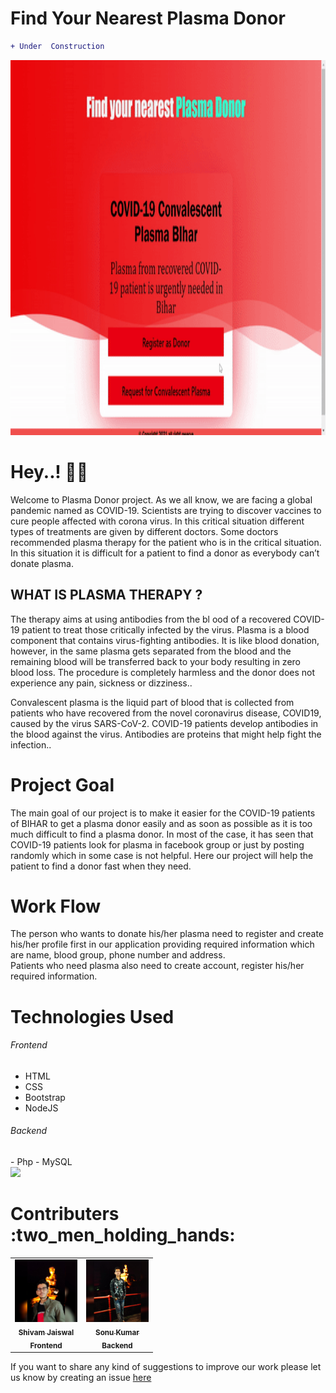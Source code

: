 # Find Your Nearest Plasma Donor

```diff 
+ Under  Construction 
``` 
<img src="Donor1.gif" height="600" width="auto">
<!----![alt text](B1.jpg)---->
<h1>Hey..! 🧑‍⚕️ </h1>
<p>Welcome to Plasma Donor project. As we all know, we are facing a global pandemic named as COVID-19. Scientists are trying to discover vaccines to cure people affected with corona virus. In this critical situation different types of treatments are given by different doctors. Some doctors recommended plasma therapy for the patient who is in the critical situation. In this situation it is difficult for a patient to find a donor as everybody can’t donate plasma.</p>



<h2>WHAT IS PLASMA THERAPY ?</h2>
		<p>The therapy aims at using antibodies from the bl ood of a recovered COVID-19 patient to treat those critically infected by the virus. Plasma is a blood component that contains virus-fighting antibodies. It is like blood donation, however, in the same plasma gets separated from the blood and the remaining blood will be transferred back to your body resulting in zero blood loss. The procedure is completely harmless and the donor does not experience any pain, sickness or dizziness..</p>
		<p>Convalescent plasma is the liquid part of blood that is collected from patients who have recovered from the novel coronavirus disease, COVID19, caused by the virus SARS-CoV-2. COVID-19 patients develop antibodies in the blood against the virus. Antibodies are proteins that might help fight the infection..</p>



<h1>Project Goal</h1>

<p>The main goal of our project is to make it easier for the COVID-19 patients of BIHAR to get a plasma donor easily and as soon as possible as it is too much difficult to find a plasma donor. In most of the case, it has seen that COVID-19 patients look for plasma in facebook group or just by posting randomly which in some case is not helpful. Here our project will help the patient to find a donor fast when they need.</p>

<h1>Work Flow</h1>

<p>The person who wants to donate his/her plasma need to register and create his/her profile first in our application providing required information which are name, blood group, phone number and address.<br>
Patients who need plasma also need to create account, register his/her required information.</p>

<h1>Technologies Used</h1>
<h6>Frontend</h6>

- HTML
- CSS
- Bootstrap
- NodeJS

<h6>Backend</h6>
- Php
- MySQL
<br>
<img src="donor.gif" height="600" width="auto">

<h1>Contributers :two_men_holding_hands:</h1> 

<table>
  <tr>
   <td align="center"><a href="https://shivam648.github.io/Shivam_Portfolio/"><img src="svg/shivam.jpg" width="100px;" alt=""/><br/><sub><b>Shivam Jaiswal</b></sub></a><br/><sub><b>Frontend</b></sub></td>
    <td align="center"><a href="https://github.com/sonu957668"><img src="svg/1609855353367.jpg" width="100px;" alt=""/><br/><sub><b>Sonu Kumar</b></sub></a><br/><sub><b>Backend</b></sub></td>
  </tr>
  </table>
  
  If you want to share any kind of suggestions to improve our work please let us know by creating an issue [here](https://github.com/Shivam648/Plasma_Donor/issues)

